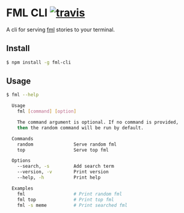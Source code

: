 # FML CLI [![travis][travis]][travis-url]

A cli for serving [fml](http://www.fmylife.com/) stories to your terminal.

## Install

```bash
$ npm install -g fml-cli
```

## Usage

```bash
$ fml --help

  Usage
    fml [command] [option]

    The command argument is optional. If no command is provided,
    then the random command will be run by default.

  Commands
    random               Serve random fml
    top                  Serve top fml

  Options
    --search, -s         Add search term
    --version, -v        Print version
    --help, -h           Print help

  Examples
    fml                  # Print random fml
    fml top              # Print top fml
    fml -s meme          # Print searched fml
```

[travis]: https://travis-ci.org/timdavish/fml-cli.svg
[travis-url]: https://travis-ci.org/timdavish/fml-cli
